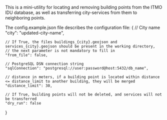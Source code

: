 This is a mini-utility for locating and removing building points from the ITMO IDU database, as well as transferring city-services from them to neighboring points.

The config.example.json file describes the configuration file:
{
    // City name
    "city": "updated-city-name",
    
    // If True, the files buildings_{city}.geojson and services_{city}.geojson should be present in the working directory, 
    // the next parameter is not mandatory to fill in
    "from_file": false,
    
    // PostgreSQL DSN connection string
    "sqlConnection": "postgresql://user:password@host:5432/db_name",
    
    // distance in meters, if a building point is located within distance <= distance_limit to another building, they will be merged
    "distance_limit": 30,
    
    // If True, building points will not be deleted, and services will not be transferred
    "dry_run": false
}